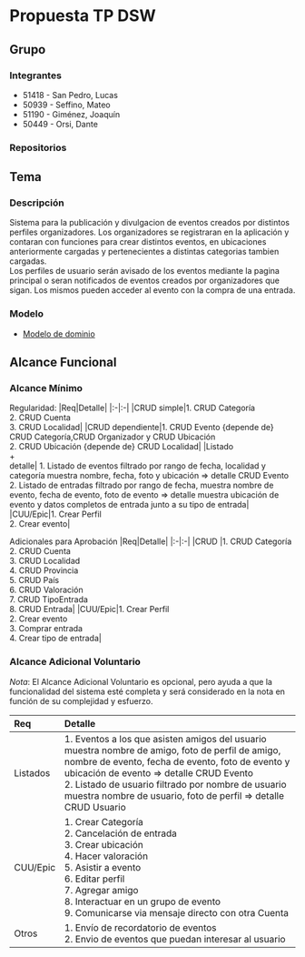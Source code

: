 # Propuesta TP DSW

## Grupo
### Integrantes
* 51418 - San Pedro, Lucas
* 50939 - Seffino, Mateo
* 51190 - Giménez, Joaquín
* 50449 - Orsi, Dante

### Repositorios

## Tema
### Descripción
Sistema para la publicación y divulgacion de eventos creados por distintos perfiles organizadores. Los organizadores se registraran en la aplicación y contaran con funciones para crear distintos eventos, en ubicaciones anteriormente cargadas y pertenecientes a distintas categorias tambien cargadas.<br>
Los perfiles de usuario serán avisado de los eventos mediante la pagina principal o seran notificados de eventos creados por organizadores que sigan. Los mismos pueden acceder al evento con la compra de una entrada.

### Modelo
* [Modelo de dominio](https://drive.google.com/file/d/16xYhbJUnDa4sdpdbVt6X3xEIybnITIP2/view?usp=sharing)

## Alcance Funcional 

### Alcance Mínimo

Regularidad:
|Req|Detalle|
|:-|:-|
|CRUD simple|1. CRUD Categoría<br>2. CRUD Cuenta<br>3. CRUD Localidad|
|CRUD dependiente|1. CRUD Evento {depende de} CRUD Categoría,CRUD Organizador y CRUD Ubicación<br>2. CRUD Ubicación {depende de} CRUD Localidad|
|Listado<br>+<br>detalle| 1. Listado de eventos filtrado por rango de fecha, localidad y categoría muestra nombre, fecha, foto y ubicación => detalle CRUD Evento<br> 2. Listado de entradas filtrado por rango de fecha, muestra nombre de evento, fecha de evento, foto de evento => detalle muestra ubicación de evento y datos completos de entrada junto a su tipo de entrada|
|CUU/Epic|1. Crear Perfil<br>2. Crear evento|


Adicionales para Aprobación
|Req|Detalle|
|:-|:-|
|CRUD |1. CRUD Categoría<br>2. CRUD Cuenta<br>3. CRUD Localidad<br>4. CRUD Provincia<br>5. CRUD País<br>6. CRUD Valoración<br>7. CRUD TipoEntrada<br>8. CRUD Entrada|
|CUU/Epic|1. Crear Perfil<br>2. Crear evento<br>3. Comprar entrada<br>4. Crear tipo de entrada|


### Alcance Adicional Voluntario

*Nota*: El Alcance Adicional Voluntario es opcional, pero ayuda a que la funcionalidad del sistema esté completa y será considerado en la nota en función de su complejidad y esfuerzo.

|Req|Detalle|
|:-|:-|
|Listados |1. Eventos a los que asisten amigos del usuario muestra nombre de amigo, foto de perfil de amigo, nombre de evento, fecha de evento, foto de evento y ubicación de evento => detalle CRUD Evento<br> 2. Listado de usuario filtrado por nombre de usuario muestra nombre de usuario, foto de perfil => detalle CRUD Usuario|
|CUU/Epic|1. Crear Categoría<br>2. Cancelación de entrada<br>3. Crear ubicación<br>4. Hacer valoración<br>5. Asistir a evento<br>6. Editar perfil<br>7. Agregar amigo<br>8. Interactuar en un grupo de evento<br>9. Comunicarse via mensaje directo con otra Cuenta|
|Otros|1. Envío de recordatorio de eventos<br>2. Envio de eventos que puedan interesar al usuario|

